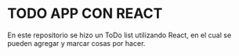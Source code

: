 # TODO APP CON REACT #

En este repositorio se hizo un ToDo list utilizando React, en el cual se pueden agregar y marcar cosas por hacer.